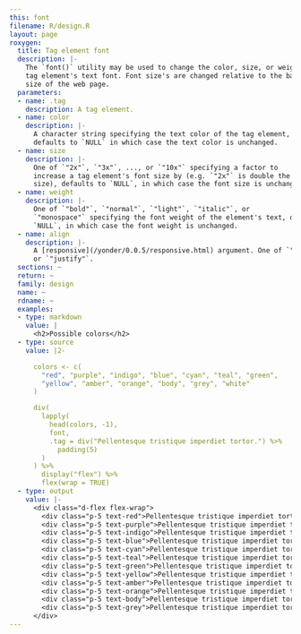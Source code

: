 ```yaml
---
this: font
filename: R/design.R
layout: page
roxygen:
  title: Tag element font
  description: |-
    The `font()` utility may be used to change the color, size, or weight of a
    tag element's text font. Font size's are changed relative to the base font
    size of the web page.
  parameters:
  - name: .tag
    description: A tag element.
  - name: color
    description: |-
      A character string specifying the text color of the tag element,
      defaults to `NULL` in which case the text color is unchanged.
  - name: size
    description: |-
      One of `"2x"`, `"3x"`, ..., or `"10x"` specifying a factor to
      increase a tag element's font size by (e.g. `"2x"` is double the base font
      size), defaults to `NULL`, in which case the font size is unchanged.
  - name: weight
    description: |-
      One of `"bold"`, `"normal"`, `"light"`, `"italic"`, or
      `"monospace"` specifying the font weight of the element's text, defaults to
      `NULL`, in which case the font weight is unchanged.
  - name: align
    description: |-
      A [responsive](/yonder/0.0.5/responsive.html) argument. One of `"left"`, `"center"`, `"right"`,
      or `"justify"`.
  sections: ~
  return: ~
  family: design
  name: ~
  rdname: ~
  examples:
  - type: markdown
    value: |
      <h2>Possible colors</h2>
  - type: source
    value: |2-

      colors <- c(
        "red", "purple", "indigo", "blue", "cyan", "teal", "green",
        "yellow", "amber", "orange", "body", "grey", "white"
      )

      div(
        lapply(
          head(colors, -1),
          font,
          .tag = div("Pellentesque tristique imperdiet tortor.") %>%
            padding(5)
        )
      ) %>%
        display("flex") %>%
        flex(wrap = TRUE)
  - type: output
    value: |-
      <div class="d-flex flex-wrap">
        <div class="p-5 text-red">Pellentesque tristique imperdiet tortor.</div>
        <div class="p-5 text-purple">Pellentesque tristique imperdiet tortor.</div>
        <div class="p-5 text-indigo">Pellentesque tristique imperdiet tortor.</div>
        <div class="p-5 text-blue">Pellentesque tristique imperdiet tortor.</div>
        <div class="p-5 text-cyan">Pellentesque tristique imperdiet tortor.</div>
        <div class="p-5 text-teal">Pellentesque tristique imperdiet tortor.</div>
        <div class="p-5 text-green">Pellentesque tristique imperdiet tortor.</div>
        <div class="p-5 text-yellow">Pellentesque tristique imperdiet tortor.</div>
        <div class="p-5 text-amber">Pellentesque tristique imperdiet tortor.</div>
        <div class="p-5 text-orange">Pellentesque tristique imperdiet tortor.</div>
        <div class="p-5 text-body">Pellentesque tristique imperdiet tortor.</div>
        <div class="p-5 text-grey">Pellentesque tristique imperdiet tortor.</div>
      </div>
---
```


